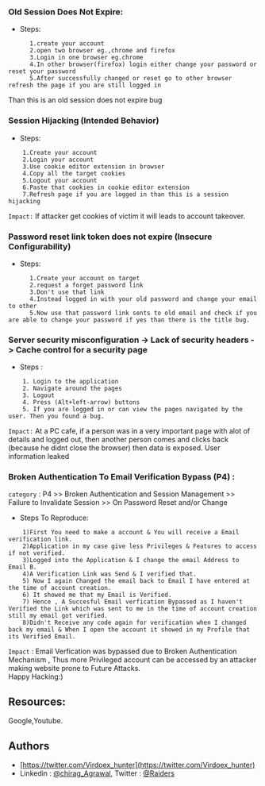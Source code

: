 ### Old Session Does Not Expire:
* Steps:
```
      1.create your account
      2.open two browser eg.,chrome and firefox
      3.Login in one browser eg.chrome
      4.In other browser(firefox) login either change your password or reset your password
      5.After successfully changed or reset go to other browser refresh the page if you are still logged in
```      
Than this is an old session does not expire bug
### Session Hijacking (Intended Behavior)
* Steps:
```
    1.Create your account
    2.Login your account
    3.Use cookie editor extension in browser
    4.Copy all the target cookies
    5.Logout your account
    6.Paste that cookies in cookie editor extension
    7.Refresh page if you are logged in than this is a session hijacking
```  
`Impact:` If attacker get cookies of victim it will leads to account takeover.
 
 
### Password reset link token does not expire (Insecure Configurability)
* Steps:
```
      1.Create your account on target
      2.request a forget password link
      3.Don't use that link
      4.Instead logged in with your old password and change your email to other
      5.Now use that password link sents to old email and check if you are able to change your password if yes than there is the title bug.
 ```    
 
 ### Server security misconfiguration -> Lack of security headers -> Cache control for a security page
 * Steps :
 ``` 
     1. Login to the application
     2. Navigate around the pages
     3. Logout
     4. Press (Alt+left-arrow) buttons
     5. If you are logged in or can view the pages navigated by the user. Then you found a bug.
  ```
  `Impact:` At a PC cafe, if a person was in a very important page with alot of details and logged out, then another person comes and clicks back (because he didnt close the browser) then data is exposed. User information leaked
 
 ### Broken Authentication To Email Verification Bypass (P4) :
  `category` : P4 >> Broken Authentication and Session Management >> Failure to Invalidate Session >> On Password Reset and/or Change

* Steps To Reproduce:
``` 
    1)First You need to make a account & You will receive a Email verification link.
    2)Application in my case give less Privileges & Features to access if not verified.
    3)Logged into the Application & I change the email Address to Email B.
    4)A Verification Link was Send & I verified that.
    5) Now I again Changed the email back to Email I have entered at the time of account creation.
    6) It showed me that my Email is Verified.
    7) Hence , A Succesful Email verfication Bypassed as I haven't Verified the Link which was sent to me in the time of account creation still my email got verified.
    8)Didn't Receive any code again for verification when I changed back my email & When I open the account it showed in my Profile that its Verified Email.
```

`Impact` :
Email Verfication was bypassed due to Broken Authentication Mechanism , Thus more Privileged account can be accessed by an attacker making website prone to Future Attacks.    
  Happy Hacking:)
  
  ## Resources:
  Google,Youtube.

## Authors
* [https://twitter.com/Virdoex_hunter](https://twitter.com/Virdoex_hunter)
* Linkedin : [@chirag_Agrawal](https://www.linkedin.com/in/chirag-agrawal-770488144/), Twitter  : [@Raiders](https://twitter.com/ChiragA15977205)
